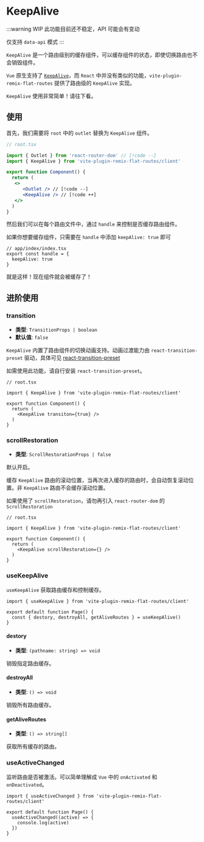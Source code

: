 # KeepAlive

:::warning WIP
此功能目前还不稳定，API 可能会有变动

仅支持 `data-api` 模式
:::

`KeepAlive` 是一个路由级别的缓存组件，可以缓存组件的状态，即使切换路由也不会销毁组件。

`Vue` 原生支持了 [`KeepAlive`](https://cn.vuejs.org/guide/built-ins/keep-alive)，而 `React` 中并没有类似的功能，`vite-plugin-remix-flat-routes` 提供了路由级的 `KeepAlive` 实现。

`KeepAlive` 使用非常简单！请往下看。

## 使用

首先，我们需要将 `root` 中的 `outlet` 替换为 `KeepAlive` 组件。

```jsx
// root.tsx

import { Outlet } from 'react-router-dom' // [!code --]
import { KeepAlive } from 'vite-plugin-remix-flat-routes/client'

export function Component() {
  return (
   <>
      <Outlet /> // [!code --]
      <KeepAlive /> // [!code ++]
   </>
  )
}
```

然后我们可以在每个路由文件中，通过 `handle` 来控制是否缓存路由组件。

如果你想要缓存组件，只需要在 `handle` 中添加 `keepAlive: true` 即可
```tsx
// app/index/index.tsx
export const handle = {
  keepAlive: true
}
```


就是这样！现在组件就会被缓存了！

## 进阶使用

### transition

- **类型**: `TransitionProps | boolean`
- **默认值**: `false`

`KeepAlive` 内置了路由组件的切换动画支持。动画过渡能力由 `react-transition-preset` 驱动，具体可见 [react-transition-preset](https://github.com/hemengke1997/react-transition-preset)

如需使用此功能，请自行安装 `react-transition-preset`。

```tsx
// root.tsx

import { KeepAlive } from 'vite-plugin-remix-flat-routes/client'

export function Component() {
  return (
    <KeepAlive transiton={true} />
  )
}
```

### scrollRestoration

- **类型**: `ScrollRestorationProps | false`

默认开启。

缓存 `KeepAlive` 路由的滚动位置，当再次进入缓存的路由时，会自动恢复滚动位置。非 `KeepAlive` 路由不会缓存滚动位置。

如果使用了 `scrollRestoration`，请勿再引入 `react-router-dom` 的 `ScrollRestoration`

```tsx
// root.tsx

import { KeepAlive } from 'vite-plugin-remix-flat-routes/client'

export function Component() {
  return (
    <KeepAlive scrollRestoration={} />
  )
}
```

### useKeepAlive

`useKeepAlive` 获取路由缓存和控制缓存。

```tsx
import { useKeepAlive } from 'vite-plugin-remix-flat-routes/client'

export default function Page() {
  const { destory, destroyAll, getAliveRoutes } = useKeepAlive()
}
```

#### destory

- **类型**: `(pathname: string) => void`

销毁指定路由缓存。

#### destroyAll

- **类型**: `() => void`

销毁所有路由缓存。

#### getAliveRoutes

- **类型**: `() => string[]`

获取所有缓存的路由。

### useActiveChanged

监听路由是否被激活。可以简单理解成 `Vue` 中的 `onActivated` 和 `onDeactivated`。

```tsx
import { useActiveChanged } from 'vite-plugin-remix-flat-routes/client'

export default function Page() {
  useActiveChanged((active) => {
    console.log(active)
  })
}
```

